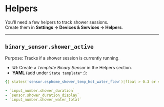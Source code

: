 # Helpers

You’ll need a few helpers to track shower sessions.  
Create them in **Settings → Devices & Services → Helpers**.  

---

## `binary_sensor.shower_active`

Purpose: Tracks if a shower session is currently running.

- **UI**: Create a *Template Binary Sensor* in the Helpers section.  
- **YAML** (add under `State template*:`):

```yaml
{{ states('sensor.esphome_shower_temp_hot_water_flow')|float > 0.3 or states('sensor.esphome_shower_temp_cold_water_flow')|float > 0.3 }}

- `input_number.shower_duration`
- `sensor.shower_duration_display`
- `input_number.shower_water_total`